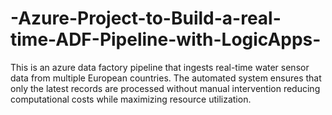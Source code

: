 # -Azure-Project-to-Build-a-real-time-ADF-Pipeline-with-LogicApps-
This is an azure data factory pipeline that ingests real-time water sensor data from multiple European countries. The automated system ensures that only the latest records are processed without manual intervention reducing computational costs while maximizing resource utilization.
